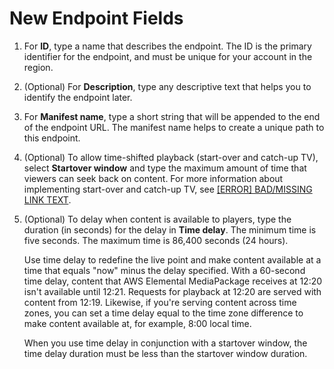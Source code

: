 # New Endpoint Fields<a name="endpoints-hls-new"></a>

1. For **ID**, type a name that describes the endpoint\. The ID is the primary identifier for the endpoint, and must be unique for your account in the region\.

1. \(Optional\) For **Description**, type any descriptive text that helps you to identify the endpoint later\. 

1. For **Manifest name**, type a short string that will be appended to the end of the endpoint URL\. The manifest name helps to create a unique path to this endpoint\.

1. \(Optional\) To allow time\-shifted playback \(start\-over and catch\-up TV\), select **Startover window** and type the maximum amount of time that viewers can seek back on content\. For more information about implementing start\-over and catch\-up TV, see [[ERROR] BAD/MISSING LINK TEXT](time-shifted.md)\.

1. \(Optional\) To delay when content is available to players, type the duration \(in seconds\) for the delay in **Time delay**\. The minimum time is five seconds\. The maximum time is 86,400 seconds \(24 hours\)\.

   Use time delay to redefine the live point and make content available at a time that equals "now" minus the delay specified\. With a 60\-second time delay, content that AWS Elemental MediaPackage receives at 12:20 isn't available until 12:21\. Requests for playback at 12:20 are served with content from 12:19\. Likewise, if you're serving content across time zones, you can set a time delay equal to the time zone difference to make content available at, for example, 8:00 local time\.

   When you use time delay in conjunction with a startover window, the time delay duration must be less than the startover window duration\.